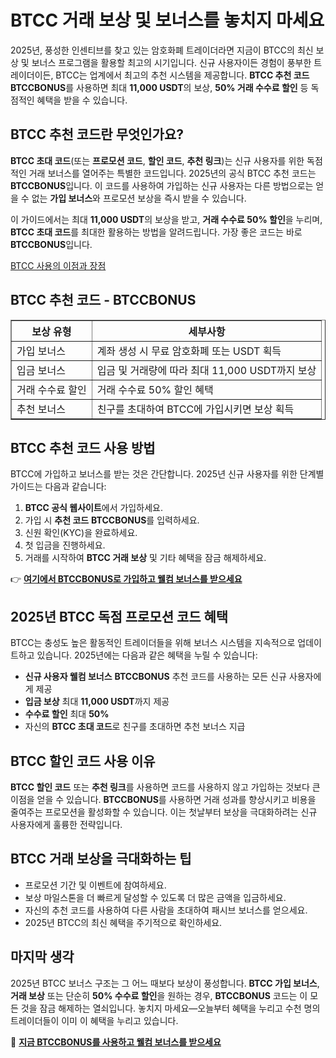 <h1>BTCC 거래 보상 및 보너스를 놓치지 마세요</h1>
<p>2025년, 풍성한 인센티브를 찾고 있는 암호화폐 트레이더라면 지금이 BTCC의 최신 보상 및 보너스 프로그램을 활용할 최고의 시기입니다. 신규 사용자이든 경험이 풍부한 트레이더이든, BTCC는 업계에서 최고의 추천 시스템을 제공합니다. <strong>BTCC 추천 코드</strong> <strong>BTCCBONUS</strong>를 사용하면 최대 <strong>11,000 USDT</strong>의 보상, <strong>50% 거래 수수료 할인</strong> 등 독점적인 혜택을 받을 수 있습니다.</p>

<h2>BTCC 추천 코드란 무엇인가요?</h2>
<p><strong>BTCC 초대 코드</strong>(또는 <strong>프로모션 코드</strong>, <strong>할인 코드</strong>, <strong>추천 링크</strong>)는 신규 사용자를 위한 독점적인 거래 보너스를 열어주는 특별한 코드입니다. 2025년의 공식 BTCC 추천 코드는 <strong>BTCCBONUS</strong>입니다. 이 코드를 사용하여 가입하는 신규 사용자는 다른 방법으로는 얻을 수 없는 <strong>가입 보너스</strong>와 프로모션 보상을 즉시 받을 수 있습니다.</p>
<p>이 가이드에서는 최대 <strong>11,000 USDT</strong>의 보상을 받고, <strong>거래 수수료 50% 할인</strong>을 누리며, <strong>BTCC 초대 코드</strong>를 최대한 활용하는 방법을 알려드립니다. 가장 좋은 코드는 바로 <strong>BTCCBONUS</strong>입니다.</p>
<p><a href="https://partner.btcc.com/us/c/BTCCBONUS/9303" target="_blank">BTCC 사용의 이점과 장점</a></p>

<img src="https://images.mirror-media.xyz/publication-images/oNWY6T4Y7h8h0ZvE5VTje.png?height=500&amp;width=1000" decoding="async" data-nimg="fill" class="css-xah9so" style="position: absolute; inset: 0px; box-sizing: border-box; padding: 0px; border: none; margin: auto; display: block; width: 0px; height: 0px; min-width: 100%; max-width: 100%; min-height: 100%; max-height: 100%;">


<h2>BTCC 추천 코드 - BTCCBONUS</h2>
<table border="1">
<tr><th>보상 유형</th><th>세부사항</th></tr>
<tr><td>가입 보너스</td><td>계좌 생성 시 무료 암호화폐 또는 USDT 획득</td></tr>
<tr><td>입금 보너스</td><td>입금 및 거래량에 따라 최대 11,000 USDT까지 보상</td></tr>
<tr><td>거래 수수료 할인</td><td>거래 수수료 50% 할인 혜택</td></tr>
<tr><td>추천 보너스</td><td>친구를 초대하여 BTCC에 가입시키면 보상 획득</td></tr>
</table>

<h2>BTCC 추천 코드 사용 방법</h2>
<p>BTCC에 가입하고 보너스를 받는 것은 간단합니다. 2025년 신규 사용자를 위한 단계별 가이드는 다음과 같습니다:</p>
<ol>
<li><strong>BTCC 공식 웹사이트</strong>에서 가입하세요.</li>
<li>가입 시 <strong>추천 코드</strong> <strong>BTCCBONUS</strong>를 입력하세요.</li>
<li>신원 확인(KYC)을 완료하세요.</li>
<li>첫 입금을 진행하세요.</li>
<li>거래를 시작하여 <strong>BTCC 거래 보상</strong> 및 기타 혜택을 잠금 해제하세요.</li>
</ol>
<p>👉 <a href="https://partner.btcc.com/us/c/BTCCBONUS/9303" target="_blank"><strong>여기에서 BTCCBONUS로 가입하고 웰컴 보너스를 받으세요</strong></a></p>

<h2>2025년 BTCC 독점 프로모션 코드 혜택</h2>
<p>BTCC는 충성도 높은 활동적인 트레이더들을 위해 보너스 시스템을 지속적으로 업데이트하고 있습니다. 2025년에는 다음과 같은 혜택을 누릴 수 있습니다:</p>
<ul>
<li><strong>신규 사용자 웰컴 보너스</strong> <strong>BTCCBONUS</strong> 추천 코드를 사용하는 모든 신규 사용자에게 제공</li>
<li><strong>입금 보상</strong> 최대 <strong>11,000 USDT</strong>까지 제공</li>
<li><strong>수수료 할인</strong> 최대 <strong>50%</strong></li>
<li>자신의 <strong>BTCC 초대 코드</strong>로 친구를 초대하면 추천 보너스 지급</li>
</ul>

<h2>BTCC 할인 코드 사용 이유</h2>
<p><strong>BTCC 할인 코드</strong> 또는 <strong>추천 링크</strong>를 사용하면 코드를 사용하지 않고 가입하는 것보다 큰 이점을 얻을 수 있습니다. <strong>BTCCBONUS</strong>를 사용하면 거래 성과를 향상시키고 비용을 줄여주는 프로모션을 활성화할 수 있습니다. 이는 첫날부터 보상을 극대화하려는 신규 사용자에게 훌륭한 전략입니다.</p>

<h2>BTCC 거래 보상을 극대화하는 팁</h2>
<ul>
<li>프로모션 기간 및 이벤트에 참여하세요.</li>
<li>보상 마일스톤을 더 빠르게 달성할 수 있도록 더 많은 금액을 입금하세요.</li>
<li>자신의 추천 코드를 사용하여 다른 사람을 초대하여 패시브 보너스를 얻으세요.</li>
<li>2025년 BTCC의 최신 혜택을 주기적으로 확인하세요.</li>
</ul>

<h2>마지막 생각</h2>
<p>2025년 BTCC 보너스 구조는 그 어느 때보다 보상이 풍성합니다. <strong>BTCC 가입 보너스</strong>, <strong>거래 보상</strong> 또는 단순히 <strong>50% 수수료 할인</strong>을 원하는 경우, <strong>BTCCBONUS</strong> 코드는 이 모든 것을 잠금 해제하는 열쇠입니다. 놓치지 마세요—오늘부터 혜택을 누리고 수천 명의 트레이더들이 이미 이 혜택을 누리고 있습니다.</p>
<p>🎁 <a href="https://partner.btcc.com/us/c/BTCCBONUS/9303" target="_blank"><strong>지금 BTCCBONUS를 사용하고 웰컴 보너스를 받으세요</strong></a></p>
